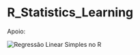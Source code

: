 # R_Statistics_Learning

Apoio:

![Regressão Linear Simples no R](https://www.youtube.com/watch?v=E2bYIb81q4A)